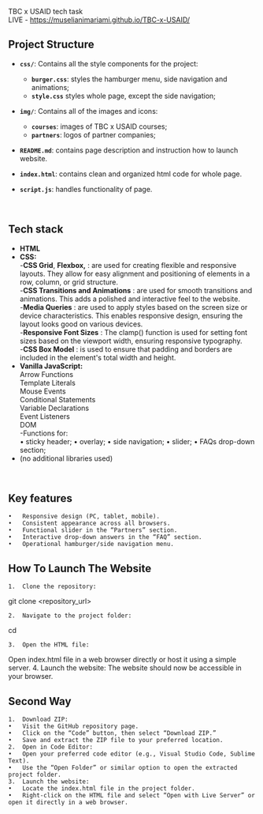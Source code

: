 TBC x USAID tech task
<br/>
LIVE - https://muselianimariami.github.io/TBC-x-USAID/

## Project Structure 

- **`css/`**: Contains all the style components for the project:  
  - **`burger.css`**: styles the hamburger menu, side navigation and animations;
  - **`style.css`** styles whole page, except the side navigation;
 
- **`img/`**: Contains all of the images and icons:
    - **`courses`**: images of TBC x USAID courses;
    - **`partners`**: logos of partner companies;
 
- **`README.md`**: contains page description and instruction how to launch website.
- **`index.html`**: contains clean and organized html code for whole page.
- **`script.js`**: handles functionality of page.
<br/>

## Tech stack

- **HTML**
- **CSS:**  <br/>
    -**CSS Grid**, **Flexbox,** : are used for creating flexible and responsive layouts. They allow for easy alignment and positioning of elements in a row, column, or grid structure. <br/>
    -**CSS Transitions and Animations** : are used for smooth transitions and animations. This adds a polished and interactive feel to the website. <br/>
    -**Media Queries** : are used to apply styles based on the screen size or device characteristics. This enables responsive design, ensuring the layout looks good on various devices. <br/>
    -**Responsive Font Sizes** : The clamp() function is used for setting font sizes based on the viewport width, ensuring responsive typography. <br/>
    -**CSS Box Model** : is used to ensure that padding and borders are included in the element's total width and height. <br/>
- **Vanilla JavaScript:**  <br/>
    Arrow Functions <br/> Template Literals <br/> Mouse Events <br/> Conditional Statements <br/> Variable Declarations <br/> Event Listeners <br/> DOM <br/>
      -Functions for: <br/>
      • sticky header;
      • overlay;
      • side navigation; 
      • slider;
      • FAQs drop-down section;
- (no additional libraries used)
<br/>

## Key features
	•	Responsive design (PC, tablet, mobile).
	•	Consistent appearance across all browsers.
	•	Functional slider in the “Partners” section.
	•	Interactive drop-down answers in the “FAQ” section.
	•	Operational hamburger/side navigation menu.

## How To Launch The Website 
	1.	Clone the repository:

git clone <repository_url>


	2.	Navigate to the project folder:

cd <TBC-x-USAID>


	3.	Open the HTML file:
Open index.html file in a web browser directly or host it using a simple server.
	4.	Launch the website:
The website should now be accessible in your browser.

## Second Way

	1.	Download ZIP:
	•	Visit the GitHub repository page.
	•	Click on the “Code” button, then select “Download ZIP.”
	•	Save and extract the ZIP file to your preferred location.
	2.	Open in Code Editor:
	•	Open your preferred code editor (e.g., Visual Studio Code, Sublime Text).
	•	Use the “Open Folder” or similar option to open the extracted project folder.
	3.	Launch the website:
	•	Locate the index.html file in the project folder.
	•	Right-click on the HTML file and select “Open with Live Server” or open it directly in a web browser.

